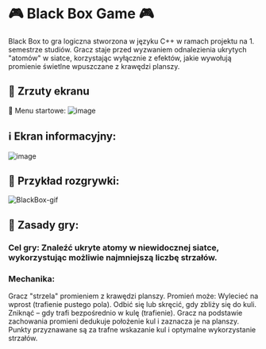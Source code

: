 # 🎮 Black Box Game 🎮
Black Box to gra logiczna stworzona w języku C++ w ramach projektu na 1. semestrze studiów. Gracz staje przed wyzwaniem odnalezienia ukrytych "atomów" w siatce, korzystając wyłącznie z efektów, jakie wywołują promienie świetlne wpuszczane z krawędzi planszy.
## 📸 Zrzuty ekranu
🧭 Menu startowe:
![image](https://github.com/user-attachments/assets/3e7768a4-abaf-442c-bd71-e389a2cac0f8)
## ℹ️ Ekran informacyjny:
![image](https://github.com/user-attachments/assets/ccc68df8-788a-451f-bbae-9db8681b0d59)
## 🎲 Przykład rozgrywki:
![BlackBox-gif](https://github.com/user-attachments/assets/ff7d8c53-afb2-4d10-904d-aaaa17873183)
## 📜 Zasady gry:
### Cel gry: Znaleźć ukryte atomy w niewidocznej siatce, wykorzystując możliwie najmniejszą liczbę strzałów.
### Mechanika:
Gracz "strzela" promieniem z krawędzi planszy.
Promień może:
Wylecieć na wprost (trafienie pustego pola).
Odbić się lub skręcić, gdy zbliży się do kuli.
Zniknąć – gdy trafi bezpośrednio w kulę (trafienie).
Gracz na podstawie zachowania promieni dedukuje położenie kul i zaznacza je na planszy.
Punkty przyznawane są za trafne wskazanie kul i optymalne wykorzystanie strzałów.
